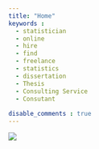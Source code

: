 ```yaml
---
title: "Home"
keywords : 
  - statistician
  - online
  - hire
  - find
  - freelance
  - statistics
  - dissertation
  - Thesis
  - Consulting Service
  - Consutant
  
disable_comments : true
---
```



![]( /images/bio.png)

